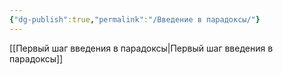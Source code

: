 ```yaml
---
{"dg-publish":true,"permalink":"/Введение в парадоксы/"}
---
```


[[Первый шаг введения в парадоксы\|Первый шаг введения в парадоксы]]